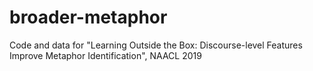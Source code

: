 # broader-metaphor
Code and data for "Learning Outside the Box: Discourse-level Features Improve Metaphor Identification", NAACL 2019
